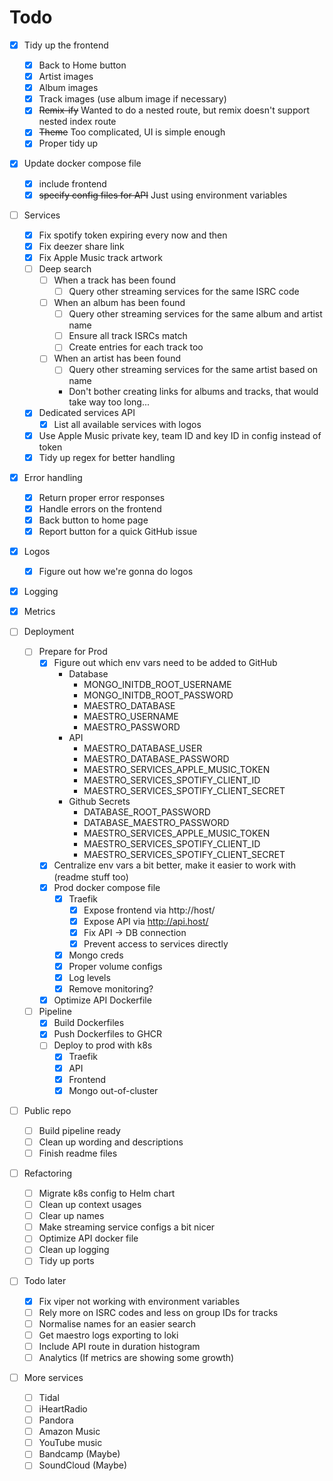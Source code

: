 
# Todo
- [X] Tidy up the frontend
  - [X] Back to Home button
  - [X] Artist images
  - [X] Album images
  - [X] Track images (use album image if necessary)
  - [X] ~~Remix-ify~~ Wanted to do a nested route, but remix doesn't support nested index route
  - [x] ~~Theme~~ Too complicated, UI is simple enough
  - [X] Proper tidy up
- [X] Update docker compose file
  - [X] include frontend
  - [X] ~~specify config files for API~~ Just using environment variables
- [ ] Services
  - [X] Fix spotify token expiring every now and then
  - [X] Fix deezer share link
  - [X] Fix Apple Music track artwork
  - [ ] Deep search
    - [ ] When a track has been found
      - [ ] Query other streaming services for the same ISRC code
    - [ ] When an album has been found
      - [ ] Query other streaming services for the same album and artist name
      - [ ] Ensure all track ISRCs match
      - [ ] Create entries for each track too
    - [ ] When an artist has been found
      - [ ] Query other streaming services for the same artist based on name
      - Don't bother creating links for albums and tracks, that would take way too long...
  - [X] Dedicated services API
    - [X] List all available services with logos
  - [X] Use Apple Music private key, team ID and key ID in config instead of token
  - [X] Tidy up regex for better handling

- [X] Error handling
  - [X] Return proper error responses
  - [X] Handle errors on the frontend
  - [X] Back button to home page
  - [X] Report button for a quick GitHub issue

- [X] Logos
  - [X] Figure out how we're gonna do logos

- [X] Logging
- [X] Metrics

- [ ] Deployment
  - [ ] Prepare for Prod
    - [X] Figure out which env vars need to be added to GitHub
      - Database
        - MONGO_INITDB_ROOT_USERNAME
        - MONGO_INITDB_ROOT_PASSWORD
        - MAESTRO_DATABASE
        - MAESTRO_USERNAME
        - MAESTRO_PASSWORD
      - API
        - MAESTRO_DATABASE_USER
        - MAESTRO_DATABASE_PASSWORD
        - MAESTRO_SERVICES_APPLE_MUSIC_TOKEN
        - MAESTRO_SERVICES_SPOTIFY_CLIENT_ID
        - MAESTRO_SERVICES_SPOTIFY_CLIENT_SECRET
      - Github Secrets
        - DATABASE_ROOT_PASSWORD
        - DATABASE_MAESTRO_PASSWORD
        - MAESTRO_SERVICES_APPLE_MUSIC_TOKEN
        - MAESTRO_SERVICES_SPOTIFY_CLIENT_ID
        - MAESTRO_SERVICES_SPOTIFY_CLIENT_SECRET
    - [X] Centralize env vars a bit better, make it easier to work with (readme stuff too)
    - [X] Prod docker compose file
      - [X] Traefik
        - [X] Expose frontend via http://host/
        - [X] Expose API via http://api.host/
        - [X] Fix API -> DB connection 
        - [X] Prevent access to services directly
      - [X] Mongo creds
      - [X] Proper volume configs
      - [X] Log levels
      - [X] Remove monitoring?
    - [X] Optimize API Dockerfile
    
  - [ ] Pipeline
    - [X] Build Dockerfiles
    - [X] Push Dockerfiles to GHCR
    - [ ] Deploy to prod with k8s
      - [X] Traefik
      - [X] API
      - [X] Frontend
      - [X] Mongo out-of-cluster

- [ ] Public repo
  - [ ] Build pipeline ready
  - [ ] Clean up wording and descriptions
  - [ ] Finish readme files

- [ ] Refactoring
  - [ ] Migrate k8s config to Helm chart
  - [ ] Clean up context usages
  - [ ] Clear up names
  - [ ] Make streaming service configs a bit nicer
  - [ ] Optimize API docker file
  - [ ] Clean up logging
  - [ ] Tidy up ports

- [ ] Todo later
  - [X] Fix viper not working with environment variables
  - [ ] Rely more on ISRC codes and less on group IDs for tracks
  - [ ] Normalise names for an easier search
  - [ ] Get maestro logs exporting to loki
  - [ ] Include API route in duration histogram
  - [ ] Analytics (If metrics are showing some growth)

- [ ] More services
  - [ ] Tidal
  - [ ] iHeartRadio
  - [ ] Pandora
  - [ ] Amazon Music
  - [ ] YouTube music
  - [ ] Bandcamp (Maybe)
  - [ ] SoundCloud (Maybe)
